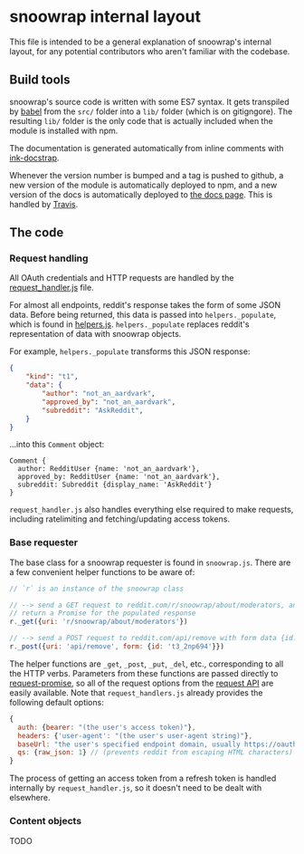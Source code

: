 # snoowrap internal layout

This file is intended to be a general explanation of snoowrap's internal layout, for any potential contributors who aren't familiar with the codebase.

## Build tools
snoowrap's source code is written with some ES7 syntax. It gets transpiled by [babel](https://babeljs.io/) from the `src/` folder into a `lib/` folder (which is on gitigngore). The resulting `lib/` folder is the only code that is actually included when the module is installed with npm.

The documentation is generated automatically from inline comments with [ink-docstrap](https://github.com/docstrap/docstrap).

Whenever the version number is bumped and a tag is pushed to github, a new version of the module is automatically deployed to npm, and a new version of the docs is automatically deployed to [the docs page](https://not-an-aardvark.github.io/snoowrap). This is handled by [Travis](https://travis-ci.org/not-an-aardvark/snoowrap).

## The code

### Request handling

All OAuth credentials and HTTP requests are handled by the [request_handler.js](./request_handler.js) file.

For almost all endpoints, reddit's response takes the form of some JSON data. Before being returned, this data is passed into `helpers._populate`, which is found in [helpers.js](./helpers.js). `helpers._populate` replaces reddit's representation of data with snoowrap objects.

For example, `helpers._populate` transforms this JSON response:

```json
{
    "kind": "t1",
    "data": {
        "author": "not_an_aardvark",
        "approved_by": "not_an_aardvark",
        "subreddit": "AskReddit",
    }
}
```

...into this `Comment` object:

```
Comment {
  author: RedditUser {name: 'not_an_aardvark'},
  approved_by: RedditUser {name: 'not_an_aardvark'},
  subreddit: Subreddit {display_name: 'AskReddit'}
}
```

`request_handler.js` also handles everything else required to make requests, including ratelimiting and fetching/updating access tokens.

### Base requester

The base class for a snoowrap requester is found in `snoowrap.js`. There are a few convenient helper functions to be aware of:

```js
// `r` is an instance of the snoowrap class

// --> send a GET request to reddit.com/r/snoowrap/about/moderators, and
// return a Promise for the populated response
r._get({uri: 'r/snoowrap/about/moderators'})

// --> send a POST request to reddit.com/api/remove with form data {id: 't3_2np694'}
r._post({uri: 'api/remove', form: {id: 't3_2np694'}})
```

The helper functions are `_get`, `_post`, `_put`, `_del`, etc., corresponding to all the HTTP verbs. Parameters from these functions are passed directly to [request-promise](https://github.com/request/request-promise), so all of the request options from the [request API](https://www.npmjs.com/package/request) are easily available. Note that `request_handlers.js` already provides the following default options:

```js
{
  auth: {bearer: "(the user's access token)"},
  headers: {'user-agent': "(the user's user-agent string)"},
  baseUrl: "the user's specified endpoint domain, usually https://oauth.reddit.com",
  qs: {raw_json: 1} // (prevents reddit from escaping HTML characters)
}
```

The process of getting an access token from a refresh token is handled internally by `request_handler.js`, so it doesn't need to be dealt with elsewhere.

### Content objects

TODO
